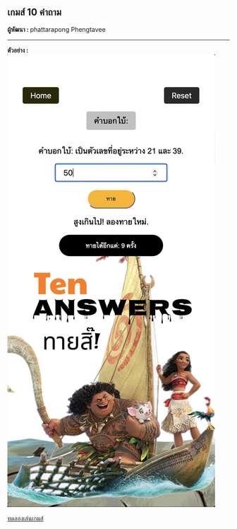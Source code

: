 <h2>เกมส์ 10 คำถาม </h2>
<b>ผู้พัฒนา : </b> phattarapong Phengtavee<hr>
<b>ตัวอย่าง : </b><br>
<img src= 'document/example.png' alt='sample'>

<a href='https://phattarapong26.github.io/TenAnwers/'>ทดลองเล่นเกมส์</a>
